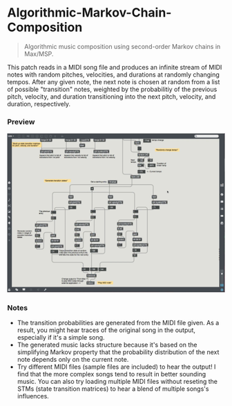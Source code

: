 # Algorithmic-Markov-Chain-Composition
> Algorithmic music composition using second-order Markov chains in Max/MSP.

This patch reads in a MIDI song file and produces an infinite stream of MIDI notes with random pitches, velocities, and durations at randomly changing tempos. After any given note, the next note is chosen at random from a list of possible \"transition\" notes, weighted by the probabilitiy of the previous pitch, velocity, and duration transitioning into the next pitch, velocity, and duration, respectively.

### Preview
![preview of patch](https://github.com/andrewdcampbell/Algorithmic-Markov-Chain-Composition/blob/master/preview.png)

### Notes 
* The transition probabilities are generated from the MIDI file given. As a result, you might hear traces of the original song in the output, especially if it's a simple song. 
* The generated music lacks structure because it's based on the simplifying Markov property that the probability distribution of the next note depends only on the current note. 
* Try different MIDI files (sample files are included) to hear the output! I find that the more complex songs tend to result in better sounding music. You can also try loading multiple MIDI files without reseting the STMs (state transition matrices) to hear a blend of multiple songs's influences.
